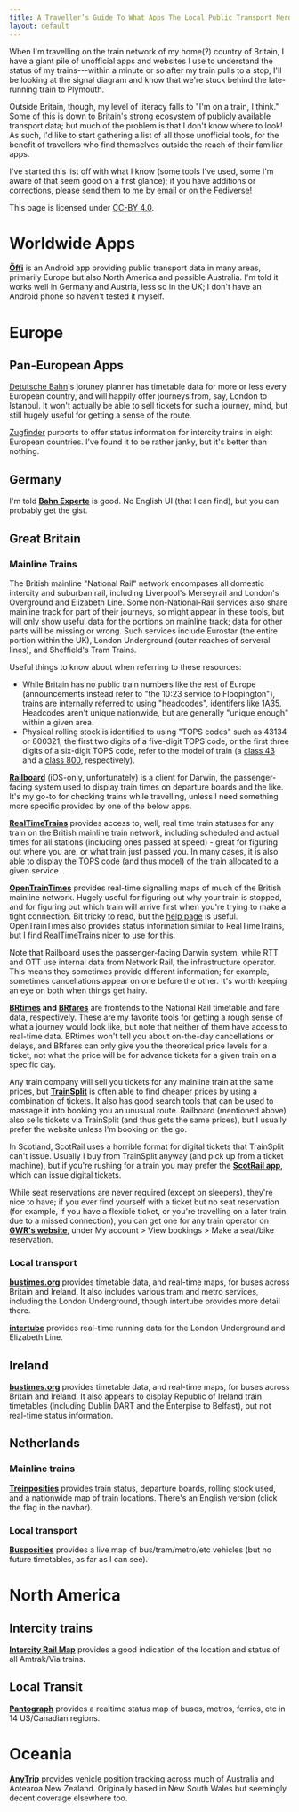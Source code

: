 ```yaml
---
title: A Traveller’s Guide To What Apps The Local Public Transport Nerds Use
layout: default
---
```


When I'm travelling on the train network of my home(?) country of Britain, I have a giant pile of unofficial apps and websites I use to understand the status of my trains---within a minute or so after my train pulls to a stop, I'll be looking at the signal diagram and know that we're stuck behind the late-running train to Plymouth.

Outside Britain, though, my level of literacy falls to "I'm on a train, I think." Some of this is down to Britain's strong ecosystem of publicly available transport data; but much of the problem is that I don't know where to look! As such, I'd like to start gathering a list of all those unofficial tools, for the benefit of travellers who find themselves outside the reach of their familiar apps.

I've started this list off with what I know (some tools I've used, some I'm aware of that seem good on a first glance); if you have additions or corrections, please send them to me by [email](gbs+trainapps@canishe.com) or [on the Fediverse](https://cathode.church/@Gaelan)!

This page is licensed under [CC-BY 4.0](https://creativecommons.org/licenses/by/4.0/deed.en).

# Worldwide Apps

**[Öffi](https://oeffi.schildbach.de)** is an Android app providing public transport data in many areas, primarily Europe but also North America and possible Australia. I'm told it works well in Germany and Austria, less so in the UK; I don't have an Android phone so haven't tested it myself.

# Europe

## Pan-European Apps

[Detutsche Bahn](https://bahn.de/en)'s joruney planner has timetable data for more or less every European country, and will happily offer journeys from, say, London to Istanbul. It won't actually be able to sell tickets for such a journey, mind, but still hugely useful for getting a sense of the route.

[Zugfinder](https://www.zugfinder.net/) purports to offer status information for intercity trains in eight European countries. I've found it to be rather janky, but it's better than nothing.

## Germany

I'm told **[Bahn Experte](https://bahn.expert)** is good. No English UI (that I can find), but you can probably get the gist.

## Great Britain

### Mainline Trains

The British mainline "National Rail" network encompases all domestic intercity and suburban rail, including Liverpool's Merseyrail and London's Overground and Elizabeth Line. Some non-National-Rail services also share mainline track for part of their journeys, so might appear in these tools, but will only show useful data for the portions on mainline track; data for other parts will be missing or wrong. Such services include Eurostar (the entire portion within the UK), London Underground (outer reaches of serveral lines), and Sheffield's Tram Trains.

Useful things to know about when referring to these resources:

- While Britain has no public train numbers like the rest of Europe (announcements instead refer to "the 10:23 service to Floopington"), trains are internally referred to using "headcodes", identifers like 1A35. Headcodes aren't unique nationwide, but are generally "unique enough" within a given area.
- Physical rolling stock is identified to using "TOPS codes" such as 43134 or 800321; the first two digits of a five-digit TOPS code, or the first three digits of a six-digit TOPS code, refer to the model of train (a [class 43](<https://en.wikipedia.org/wiki/British_Rail_Class_43_(HST)>) and a [class 800](https://en.wikipedia.org/wiki/British_Rail_Class_800), respectively).

**[Railboard](https://www.railboard.com)** (iOS-only, unfortunately) is a client for Darwin, the passenger-facing system used to display train times on departure boards and the like. It's my go-to for checking trains while travelling, unless I need something more specific provided by one of the below apps.

**[RealTimeTrains](https://www.realtimetrains.co.uk)** provides access to, well, real time train statuses for any train on the British mainline train network, including scheduled and actual times for all stations (including ones passed at speed) - great for figuring out where you are, or what train just passed you. In many cases, it is also able to display the TOPS code (and thus model) of the train allocated to a given service.

**[OpenTrainTimes](https://www.opentraintimes.com/maps)** provides real-time signalling maps of much of the British mainline network. Hugely useful for figuring out why your train is stopped, and for figuring out which train will arrive first when you're trying to make a tight connection. Bit tricky to read, but the [help page](https://www.opentraintimes.com/maps/help) is useful. OpenTrainTimes also provides status information similar to RealTimeTrains, but I find RealTimeTrains nicer to use for this.

Note that Railboard uses the passenger-facing Darwin system, while RTT and OTT use internal data from Network Rail, the infrastructure operator. This means they sometimes provide different information; for example, sometimes cancellations appear on one before the other. It's worth keeping an eye on both when things get hairy.

**[BRtimes](https://www.brtimes.com) and [BRfares](https://www.brfares.com)** are frontends to the National Rail timetable and fare data, respectively. These are my favorite tools for getting a rough sense of what a journey would look like, but note that neither of them have access to real-time data. BRtimes won't tell you about on-the-day cancellations or delays, and BRfares can only give you the theoretical price levels for a ticket, not what the price will be for advance tickets for a given train on a specific day.

Any train company will sell you tickets for any mainline train at the same prices, but **[TrainSplit](https://trainsplit.com)** is often able to find cheaper prices by using a combination of tickets. It also has good search tools that can be used to massage it into booking you an unusual route. Railboard (mentioned above) also sells tickets via TrainSplit (and thus gets the same prices), but I usually prefer the website unless I'm booking on the go.

In Scotland, ScotRail uses a horrible format for digital tickets that TrainSplit can't issue. Usually I buy from TrainSplit anyway (and pick up from a ticket machine), but if you're rushing for a train you may prefer the **[ScotRail app](https://www.scotrail.co.uk/smart-tickets/mtickets)**, which can issue digital tickets.

While seat reservations are never required (except on sleepers), they're nice to have; if you ever find yourself with a ticket but no seat reservation (for example, if you have a flexible ticket, or you're travelling on a later train due to a missed connection), you can get one for any train operator on **[GWR's website](https://www.gwr.com)**, under My account > View bookings > Make a seat/bike reservation.

### Local transport

**[bustimes.org](https://bustimes.org)** provides timetable data, and real-time maps, for buses across Britain and Ireland. It also includes various tram and metro services, including the London Underground, though intertube provides more detail there.

**[intertube](https://intertube.eta.st)** provides real-time running data for the London Underground and Elizabeth Line.

## Ireland

**[bustimes.org](https://bustimes.org)** provides timetable data, and real-time maps, for buses across Britain and Ireland. It also appears to display Republic of Ireland train timetables (including Dublin DART and the Enterpise to Belfast), but not real-time status information.

## Netherlands

### Mainline trains

**[Treinposities](https://treinposities.nl)** provides train status, departure boards, rolling stock used, and a nationwide map of train locations. There's an English version (click the flag in the navbar).

### Local transport

**[Busposities](http://www.busposities.nl)** provides a live map of bus/tram/metro/etc vehicles (but no future timetables, as far as I can see).

# North America

## Intercity trains

**[Intercity Rail Map](https://asm.transitdocs.com)** provides a good indication of the location and status of all Amtrak/Via trains.

## Local Transit

**[Pantograph](https://www.pantographapp.com)** provides a realtime status map of buses, metros, ferries, etc in 14 US/Canadian regions.

# Oceania

**[AnyTrip](https://anytrip.com.au/)** provides vehicle position tracking across much of Australia and Aotearoa New Zealand. Originally based in New South Wales but seemingly decent coverage elsewhere too.
